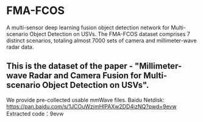 # FMA-FCOS
A multi-sensor deep learning fusion object detection network for Multi-scenario Object Detection on USVs.
The FMA-FCOS dataset comprises 7 distinct scenarios, totaling almost 7000 sets of camera and millimeter-wave radar data.

## This is the dataset of the paper - "Millimeter-wave Radar and Camera Fusion for Multi-scenario Object Detection on USVs".

We provide pre-collected usable mmWave files. Baidu Netdisk:
https://pan.baidu.com/s/1JCOuWzjmHlPAXw2DD4izNQ?pwd=9evw  Extracted code：9evw
